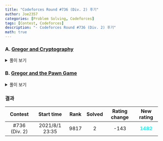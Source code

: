 ```yaml
---
title: "Codeforces Round #736 (Div. 2) 후기"
author: Joe2357
categories: [Problem Solving, Codeforces]
tags: [Contest, Codeforces]
description: "- Codeforces Round #736 (Div. 2) 후기"
math: true
---
```




### A. [Gregor and Cryptography](https://codeforces.com/contest/1549/problem/A)

<details markdown="1"><summary>풀이 보기</summary>
#### 풀이

다른 풀이는 필요없다. 입력되는 모든 숫자가 $5$보다 크거나 같은데, 모두 소수라는 점을 이용할 수 있다.

입력되는 숫자는 2가 아닌 소수이므로 모두 홀수일 것이다. 따라서 그 수를 $2$로 나눈 나머지는 $1$로 고정된다.

그럼 또 어떤 숫자가 나머지를 $1$로 고정할 수 있을까? 답은 $N-1$이다. 고민조차 할 필요 없는 문제이다.

#### 코드

```c
#include <stdio.h>

int main() {
    int t;
    scanf("%d", &t);
    while (t--) {
        int n;
        scanf("%d", &n);
        printf("%d %d\n", 2, n - 1);
    }
    return 0;
}
```

</details>

### B. [Gregor and the Pawn Game](https://codeforces.com/contest/1549/problem/B)

<details markdown="1"><summary>풀이 보기</summary>
#### 풀이

**등호 실수했다!** 요즘 실수가 너무 많이 보인다. 집중력이 떨어진 것일까..

문제 자체 아이디어는 매우 쉽다. 체스 좀 해봤다면 알기 쉽다.

자신의 눈앞이 비어있다면 직진하여 갈 수 있을 것이다. 다만 앞이 막혀있다면 왼쪽이나 오른쪽으로 선회해야할텐데, 움직이려는 칸에는 상대의 폰이 있어야한다는 전제조건이 따른다.

하지만 있기만 하면 무작정 들어가면 된다. 어짜피 하나가 되면 다른 하나가 되지 않는 구조이므로, 개수만 잘 세어주면 통과할 수 있다.

#### 코드

```c
#include <stdio.h>

#define M (int)(2e5 + 10)
const char Yes = '1';
const char No = '0';
const char Did = '2';

char enemy[M];
char ours[M];
int n;

int main() {
    int t;
    scanf("%d", &t);
    while (t--) {
        scanf("%d", &n);
        scanf("%s %s", enemy, ours);

        int result = 0;

        for (int i = 0; i < n; ++i) {
            if (ours[i] == No) {
                continue;
            }

            if (enemy[i] == No) {
                ++result;
            } else {
                if (i == 0 && enemy[1] == Yes) {
                    ++result;
                    enemy[1] = Did;
                } else if (i == n - 1 && enemy[i - 1] == Yes) {
                    ++result;
                    enemy[i - 1] = Did;
                } else {
                    if (enemy[i - 1] == Yes) {
                        ++result;
                        enemy[i - 1] = Did;
                    } else if (enemy[i + 1] == Yes) {
                        ++result;
                        enemy[i + 1] = Did;
                    }
                }
            }
        }

        printf("%d\n", result);
    }
    return 0;
}
```

</details>

### 결과

|    Contest    |   Start time   | Rank | Solved | Rating change |                New rating                |
| :-----------: | :------------: | :--: | :----: | :-----------: | :--------------------------------------: |
| #736 (Div. 2) | 2021/8/1 23:35 | 9817 |   2    |     -143      | <strong style="color:cyan">1482</strong> |



